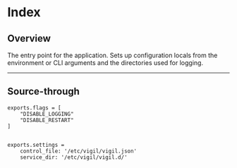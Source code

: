 Index
=====

Overview
--------

The entry point for the application. Sets up configuration locals from the
environment or CLI arguments and the directories used for logging.

***

Source-through
--------------

    exports.flags = [
        "DISABLE_LOGGING"
        "DISABLE_RESTART"
    ]


    exports.settings =
        control_file: '/etc/vigil/vigil.json'
        service_dir: '/etc/vigil/vigil.d/'